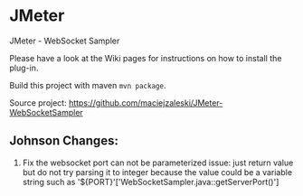JMeter
======

JMeter - WebSocket Sampler


Please have a look at the Wiki pages for instructions on how to install the plug-in.

Build this project with maven `mvn package`.

Source project: https://github.com/maciejzaleski/JMeter-WebSocketSampler

Johnson Changes:
------------------------
1. Fix the websocket port can not be parameterized issue: just return value but do not try parsing it to integer because the value could be a variable string such as '${PORT}'['WebSocketSampler.java::getServerPort()']
